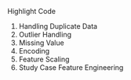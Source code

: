Highlight Code

1. Handling Duplicate Data
2. Outlier Handling
3. Missing Value
4. Encoding
5. Feature Scaling
6. Study Case Feature Engineering
